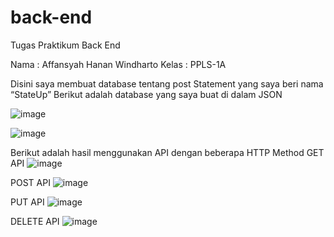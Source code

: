 # back-end
Tugas Praktikum Back End

Nama 	: Affansyah Hanan Windharto
Kelas	: PPLS-1A

Disini saya membuat database tentang post Statement yang saya beri nama “StateUp”
Berikut adalah database yang saya buat di dalam JSON
 
![image](https://github.com/LostInLost/back-end/assets/103498496/cde8b244-4c60-4b2d-b63b-4b03330fcc70)

![image](https://github.com/LostInLost/back-end/assets/103498496/86922ee5-e36a-4c4a-9200-183967f8ead6)

Berikut adalah hasil menggunakan API dengan beberapa HTTP Method
GET API
 ![image](https://github.com/LostInLost/back-end/assets/103498496/8aaf4701-9a1c-427f-a256-b240932ebe97)

POST API
 ![image](https://github.com/LostInLost/back-end/assets/103498496/374a9a4a-5a90-4ade-98f8-a8bc6a2c7e29)

PUT API
![image](https://github.com/LostInLost/back-end/assets/103498496/946f4bda-f0a9-4733-8336-96d6c687c62f)

 
DELETE API
 ![image](https://github.com/LostInLost/back-end/assets/103498496/e8fc7192-8621-495c-bc56-772ca90c321d)

